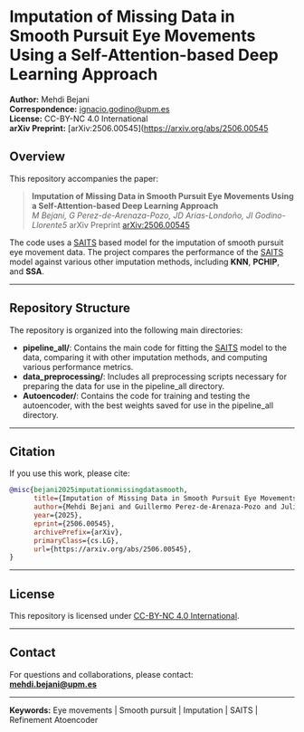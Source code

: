 

# Imputation of Missing Data in Smooth Pursuit Eye Movements Using a Self-Attention-based Deep Learning Approach

**Author:** Mehdi Bejani   
**Correspondence:** ignacio.godino@upm.es  
**License:** CC-BY-NC 4.0 International  
**arXiv Preprint:** [arXiv:2506.00545](https://arxiv.org/abs/2506.00545

## Overview

This repository accompanies the paper:

> **Imputation of Missing Data in Smooth Pursuit Eye Movements Using a Self-Attention-based Deep Learning Approach**  
> *M Bejani, G Perez-de-Arenaza-Pozo, JD Arias-Londoño, JI Godino-Llorente5*
> arXiv Preprint [arXiv:2506.00545](https://arxiv.org/abs/2506.00545) 
 

The code uses a [SAITS](https://github.com/WenjieDu/SAITS) based model for the imputation of smooth pursuit eye movement data. The project compares the performance of the [SAITS](https://github.com/WenjieDu/SAITS) model against various other imputation methods, including **KNN**, **PCHIP**, and **SSA**. 

---

## Repository Structure

The repository is organized into the following main directories:

- **pipeline_all/**: Contains the main code for fitting the [SAITS](https://github.com/WenjieDu/SAITS) model to the data, comparing it with other imputation methods, and computing various performance metrics.
- **data_preprocessing/**: Includes all preprocessing scripts necessary for preparing the data for use in the pipeline_all directory.
- **Autoencoder/**: Contains the code for training and testing the autoencoder, with the best weights saved for use in the pipeline_all directory.

---

## Citation

If you use this work, please cite:

```bibtex
@misc{bejani2025imputationmissingdatasmooth,
      title={Imputation of Missing Data in Smooth Pursuit Eye Movements Using a Self-Attention-based Deep Learning Approach}, 
      author={Mehdi Bejani and Guillermo Perez-de-Arenaza-Pozo and Julián D. Arias-Londoño and Juan I. Godino-LLorente},
      year={2025},
      eprint={2506.00545},
      archivePrefix={arXiv},
      primaryClass={cs.LG},
      url={https://arxiv.org/abs/2506.00545}, 
}

```

---

## License

This repository is licensed under [CC-BY-NC 4.0 International](https://creativecommons.org/licenses/by-nc/4.0/).

---

## Contact

For questions and collaborations, please contact:  
**mehdi.bejani@upm.es**

---

**Keywords:** Eye movements | Smooth pursuit | Imputation | SAITS | Refinement Atoencoder 

